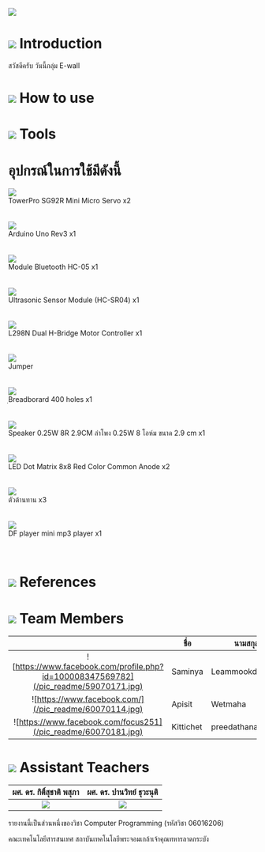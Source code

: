 ![](/pic_readme/logo.jpg)

# ![](/pic_readme/1.jpg) Introduction
สวัสดีครับ วันนี้กลุ่ม E-wall 

# ![](/pic_readme/2.jpg) How to use

# ![](/pic_readme/4.jpg) Tools
  # อุปกรณ์ในการใช้มีดังนี้
  ![](/pic_readme/tool1.jpg)
  <br>TowerPro SG92R Mini Micro Servo x2
  <br>
  <br>
  <br>
  ![](/pic_readme/tool3.jpg)
  <br>Arduino Uno Rev3 x1
  <br>
  <br>
  <br>
  ![](/pic_readme/tool4.jpg)
  <br> Module Bluetooth HC-05 x1
  <br>
  <br>
  <br>
  ![](/pic_readme/tool5.jpg)
  <br>Ultrasonic Sensor Module (HC-SR04) x1
  <br>
  <br>
  <br>
  ![](/pic_readme/tool10.jpg)
  <br>L298N Dual H-Bridge Motor Controller x1
  <br>
  <br>
  <br>
  ![](/pic_readme/tool2.jpg)
  <br>Jumper 
  <br>
  <br>
  <br>
  ![](/pic_readme/tool6.jpg)
  <br>ฺBreadborard 400 holes x1
  <br>
  <br>
  <br>
  ![](/pic_readme/tool7.jpg)
  <br>Speaker 0.25W 8R 2.9CM ลำโพง 0.25W 8 โอห์ม ขนาด 2.9 cm x1
  <br>
  <br>
  <br>
  ![](/pic_readme/tool9.jpg)
  <br>LED Dot Matrix 8x8 Red Color Common Anode x2
  <br>
  <br>
  <br>
  ![](/pic_readme/tool11.jpg)
  <br>ตัวต้านทาน x3
  <br>
  <br>
  <br>
  ![](/pic_readme/tool12.jpg)
  <br>DF player mini mp3 player x1
  <br>
  <br>
  <br>
  
  
# ![](/pic_readme/5.jpg) References


# ![](/pic_readme/6.jpg) Team Members
|  |ชื่อ|นามสกุล|GitHub Username|รหัสนักศึกษา|
|:-:|--|------|---------------|---------|
|![https://www.facebook.com/profile.php?id=100008347569782](/pic_readme/59070171.jpg)|Saminya|Leammookda|[@it59070171](https://github.com/it59070171)|59070171|
|![https://www.facebook.com/](/pic_readme/60070114.jpg)|Apisit|Wetmaha|[@Apisit60070114](https://github.com/Apisit60070114)|60070114|
|![https://www.facebook.com/focus251](/pic_readme/60070181.jpg)|Kittichet|preedathanaphong|[@Focus565](https://github.com/Focus565)|60070181|


# ![](/pic_readme/8.jpg) Assistant Teachers
|ผศ. ดร. กิติ์สุชาติ พสุภา|ผศ. ดร. ปานวิทย์ ธุวะนุติ|
|:-:|:-:|
|![](/pic_readme/AjOng.jpg)|![](/pic_readme/AjPanwit.jpg)|

รายงานนี้เป็นส่วนหนึ่งของวิชา Computer Programming (รหัสวิชา 06016206)

คณะเทคโนโลยีสารสนเทศ สถาบันเทคโนโลยีพระจอมเกล้าเจ้าคุณทหารลาดกระบัง
